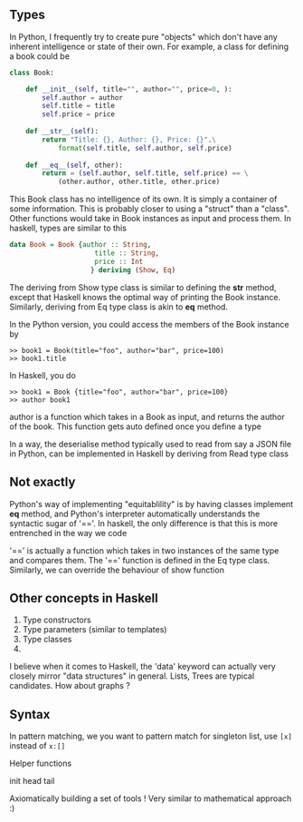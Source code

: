 ## Types

In Python, I frequently try to create pure "objects" which don't have any inherent intelligence or state of their own. For example, a class for defining a book could be

```python
class Book:

    def __init__(self, title="", author="", price=0, ):
        self.author = author
        self.title = title
        self.price = price
        
    def __str__(self):
        return "Title: {}, Author: {}, Price: {}".\
            format(self.title, self.author, self.price)
            
    def __eq__(self, other):
        return = (self.author, self.title, self.price) == \
            (other.author, other.title, other.price)
```

This Book class has no intelligence of its own. It is simply a container of some information. This is probably closer to using a "struct" than a "class". Other functions would take in Book instances as input and process them. In haskell, types are similar to this

```haskell
data Book = Book {author :: String,
                     title :: String,
                     price :: Int
                    } deriving (Show, Eq)
```

The deriving from Show type class is similar to defining the __str__ method, except that Haskell knows the optimal way of printing the Book instance. Similarly, deriving from Eq type class is akin to __eq__ method.

In the Python version, you could access the members of the Book instance by

```
>> book1 = Book(title="foo", author="bar", price=100)
>> book1.title
```

In Haskell, you do

```
>> book1 = Book {title="foo", author="bar", price=100}
>> author book1
```

author is a function which takes in a Book as input, and returns the author of the book. This function gets auto defined once you define a type

In a way, the deserialise method typically used to read from say a JSON file in Python, can be implemented in Haskell by deriving from Read type class

## Not exactly

Python's way of implementing  "equitablility" is by having classes implement __eq__ method, and Python's interpreter automatically understands the syntactic sugar of '=='.
In haskell, the only difference is that this is more entrenched in the way we code

'==' is actually a function which takes in two instances of the same type and compares them. The '==' function is defined in the Eq type class.  Similarly, we can override the behaviour of show function



## Other concepts in Haskell

1. Type constructors
2. Type parameters (similar to templates)
3. Type classes
4. 

I believe when it comes to Haskell, the 'data' keyword can actually very closely mirror "data structures" in general. Lists, Trees are typical candidates. How about graphs ?


## Syntax

In pattern matching, we you want to pattern match for singleton list, use `[x]` instead of `x:[]`

Helper functions

init
head
tail

Axiomatically building a set of tools ! Very similar to mathematical approach :)